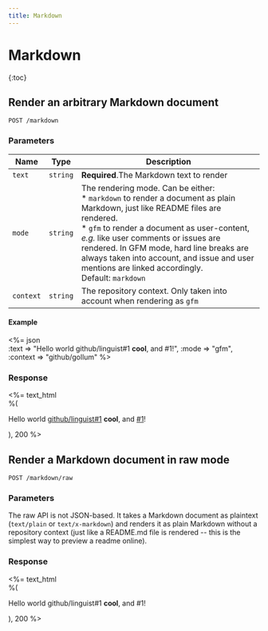 ```yaml
---
title: Markdown
---
```


# Markdown

{:toc}

## Render an arbitrary Markdown document

	POST /markdown

### Parameters

Name | Type | Description
-----|------|---------------
`text`|`string` | **Required**.The Markdown text to render
`mode`|`string` | The rendering mode. Can be either:<br/>* `markdown` to render a document as plain Markdown, just like README files are rendered. <br/>* `gfm` to render a document as user-content, _e.g._ like user comments or issues are rendered. In GFM mode, hard line breaks are always taken into account, and issue and user mentions are linked accordingly.<br/> Default: `markdown`
`context`|`string` | The repository context. Only taken into account when rendering as `gfm`

#### Example

<%= json \
  :text => "Hello world github/linguist#1 **cool**, and #1!",
  :mode => "gfm",
  :context => "github/gollum"
%>

### Response

<%= text_html \
	%(<p>Hello world <a href="http://github.com/github/linguist/issues/1" class="issue-link" title="This is a simple issue">github/linguist#1</a> <strong>cool</strong>, and <a href="http://github.com/github/gollum/issues/1" class="issue-link" title="This is another issue">#1</a>!</p>), 200
%>

## Render a Markdown document in raw mode

	POST /markdown/raw

### Parameters

The raw API is not JSON-based. It takes a Markdown document as plaintext (`text/plain` or `text/x-markdown`) and renders it as plain Markdown without a repository context (just like a README.md file is rendered -- this is the simplest way to preview a readme online).

### Response

<%= text_html \
	%(<p>Hello world github/linguist#1 <strong>cool</strong>, and #1!</p>), 200
%>
